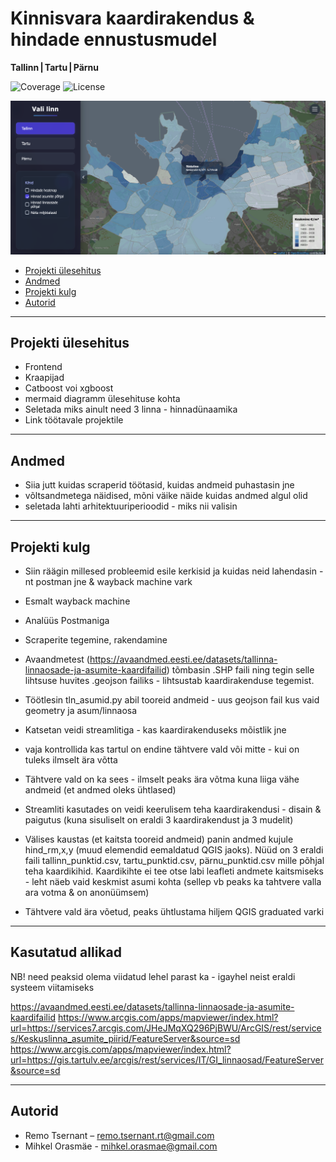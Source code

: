 # Kinnisvara kaardirakendus & hindade ennustusmudel
**Tallinn | Tartu | Pärnu**

![Coverage](https://img.shields.io/codecov/c/github/remots22/kinnisvaraveeb)
![License](https://img.shields.io/github/license/remots22/kinnisvaraveeb)

![Demo GIF](test.png)

- [Projekti ülesehitus](#projekti-ülesehitus)  
- [Andmed](#andmed)
- [Projekti kulg](#projekti-kulg)      
- [Autorid](#autorid)

---

## Projekti ülesehitus

* Frontend 
* Kraapijad
* Catboost voi xgboost
* mermaid diagramm ülesehituse kohta
* Seletada miks ainult need 3 linna - hinnadünaamika
* Link töötavale projektile

---

## Andmed

* Siia jutt kuidas scraperid töötasid, kuidas andmeid puhastasin jne
* võltsandmetega näidised, mõni väike näide kuidas andmed algul olid
* seletada lahti arhitektuuriperioodid - miks nii valisin

---

## Projekti kulg

* Siin räägin millesed probleemid esile kerkisid ja kuidas neid lahendasin - nt postman jne & wayback machine vark

* Esmalt wayback machine
* Analüüs Postmaniga
* Scraperite tegemine, rakendamine
* Avaandmetest (https://avaandmed.eesti.ee/datasets/tallinna-linnaosade-ja-asumite-kaardifailid) tõmbasin .SHP faili ning tegin selle lihtsuse huvites .geojson failiks - lihtsustab kaardirakenduse tegemist.
* Töötlesin tln_asumid.py abil tooreid andmeid - uus geojson fail kus vaid geometry ja asum/linnaosa
* Katsetan veidi streamlitiga - kas kaardirakenduseks mõistlik jne
* vaja kontrollida kas tartul on endine tähtvere vald või mitte - kui on tuleks ilmselt ära võtta
* Tähtvere vald on ka sees - ilmselt peaks ära võtma kuna liiga vähe andmeid (et andmed oleks ühtlased)
* Streamliti kasutades on veidi keerulisem teha kaardirakendusi - disain & paigutus (kuna sisuliselt on eraldi 3 kaardirakendust ja 3 mudelit)
* Välises kaustas (et kaitsta tooreid andmeid) panin andmed kujule hind_rm,x,y (muud elemendid eemaldatud QGIS jaoks). Nüüd on 3 eraldi faili tallinn_punktid.csv, tartu_punktid.csv, pärnu_punktid.csv mille põhjal teha kaardikihid. Kaardikihte ei tee otse labi leafleti andmete kaitsmiseks - leht näeb vaid keskmist asumi kohta (sellep vb peaks ka tahtvere valla ara votma & on anonüümsem)
* Tähtvere vald ära võetud, peaks ühtlustama hiljem QGIS graduated varki


---
## Kasutatud allikad

NB! need peaksid olema viidatud lehel parast ka - igayhel neist eraldi systeem viitamiseks 

https://avaandmed.eesti.ee/datasets/tallinna-linnaosade-ja-asumite-kaardifailid
https://www.arcgis.com/apps/mapviewer/index.html?url=https://services7.arcgis.com/JHeJMqXQ296PjBWU/ArcGIS/rest/services/Keskuslinna_asumite_piirid/FeatureServer&source=sd
https://www.arcgis.com/apps/mapviewer/index.html?url=https://gis.tartulv.ee/arcgis/rest/services/IT/GI_linnaosad/FeatureServer&source=sd

---

## Autorid
* Remo Tsernant – <remo.tsernant.rt@gmail.com>  
* Mihkel Orasmäe - <mihkel.orasmae@gmail.com>
